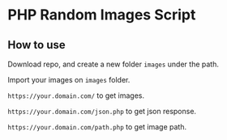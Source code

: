 # PHP Random Images Script

## How to use

Download repo, and create a new folder `images` under the path.

Import your images on `images` folder.

`https://your.domain.com/` to get images.

`https://your.domain.com/json.php` to get json response.

`https://your.domain.com/path.php` to get image path.

